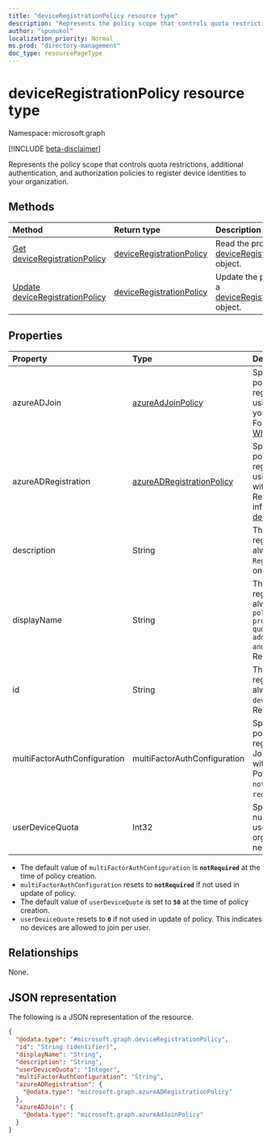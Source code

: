 ```yaml
---
title: "deviceRegistrationPolicy resource type"
description: "Represents the policy scope that controls quota restrictions, additional authentication, and authorization policies for the Azure Active Directory tenant ."
author: "spunukol"
localization_priority: Normal
ms.prod: "directory-management"
doc_type: resourcePageType
---
```

# deviceRegistrationPolicy resource type

Namespace: microsoft.graph

[!INCLUDE [beta-disclaimer](../../includes/beta-disclaimer.md)]

Represents the policy scope that controls quota restrictions, additional authentication, and authorization policies to register device identities to your organization.

## Methods

|Method|Return type|Description|
|:---|:---|:---|
|[Get deviceRegistrationPolicy](../api/deviceregistrationpolicy-get.md)|[deviceRegistrationPolicy](../resources/deviceregistrationpolicy.md)|Read the properties of a [deviceRegistrationPolicy](../resources/deviceregistrationpolicy.md) object.|
|[Update deviceRegistrationPolicy](../api/deviceregistrationpolicy-update.md)|[deviceRegistrationPolicy](../resources/deviceregistrationpolicy.md)|Update the properties of a [deviceRegistrationPolicy](../resources/deviceregistrationpolicy.md) object.|

## Properties

|Property|Type|Description|
|:---|:---|:---|
|azureADJoin|[azureAdJoinPolicy](../resources/azureadjoinpolicy.md)|Specifies the authorization policy for controlling registration of new devices using Azure AD Join within your organization. Required. For more information, see [What is a device identity?](/azure/active-directory/devices/overview).|
|azureADRegistration|[azureADRegistrationPolicy](../resources/azureadregistrationpolicy.md)|Specifies the authorization policy for controlling registration of new devices using Azure AD registered within your organization. Required. For more information, see [What is a device identity?](/azure/active-directory/devices/overview).|
|description|String|The description of the device registration policy. It is always set to `Device Registration Policy`. Read-only.|
|displayName|String|The name of the device registration policy. It is always set to `Tenant-wide policy that manages initial provisioning controls using quota restrictions, additional authentication and authorization checks`. Read-only.|
|id|String| The identifier of the device registration policy. It is always set to `deviceRegistrationPolicy`. Read-only.|
|multiFactorAuthConfiguration|multiFactorAuthConfiguration|Specifies the authentication policy for a user to complete registration using Azure AD Join or Azure AD registered within your organization. Possible values are: `notRequired`, `required`,`unknownFutureValue`.|
|userDeviceQuota|Int32|Specifies the maximum number of devices that a user can have within your organization before blocking new device registrations.|

* The default value of `multiFactorAuthConfiguration` is **`notRequired`** at the time of policy creation.
* `multiFactorAuthConfiguration` resets to **`notRequired`** if not used in update of policy.
* The default value of `userDeviceQuote` is set to **`50`** at the time of policy creation.
* `userDeviceQuote` resets to **`0`** if not used in update of policy. This indicates no devices are allowed to join per user.

## Relationships

None.

## JSON representation

The following is a JSON representation of the resource.
<!-- {
  "blockType": "resource",
  "keyProperty": "id",
  "@odata.type": "microsoft.graph.deviceRegistrationPolicy",
  "openType": false
}
-->
``` json
{
  "@odata.type": "#microsoft.graph.deviceRegistrationPolicy",
  "id": "String (identifier)",
  "displayName": "String",
  "description": "String",
  "userDeviceQuota": "Integer",
  "multiFactorAuthConfiguration": "String",
  "azureADRegistration": {
    "@odata.type": "microsoft.graph.azureADRegistrationPolicy"
  },
  "azureADJoin": {
    "@odata.type": "microsoft.graph.azureAdJoinPolicy"
  }
}
```
